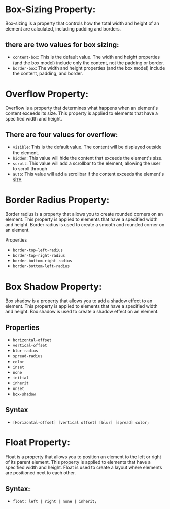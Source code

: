 # Box-Sizing Property:
Box-sizing is a property that controls how the total width and height of an element are calculated, including padding and borders.

## there are two values for box sizing:
- `content-box`: This is the default value. The width and height properties (and the box model) include only the content, not the padding or border.
- `border-box`: The width and height properties (and the box model) include the content, padding, and border.

# Overflow Property:
Overflow is a property that determines what happens when an element's content exceeds its size.
This property is applied to elements that have a specified width and height.

## There are four values for overflow:
- `visible`: This is the default value. The content will be displayed outside the element.
- `hidden`: This value will hide the content that exceeds the element's size.
- `scroll`: This value will add a scrollbar to the element, allowing the user to scroll through
- `auto`: This value will add a scrollbar if the content exceeds the element's size.

# Border Radius Property:
Border radius is a property that allows you to create rounded corners on an element.
This property is applied to elements that have a specified width and height.
Border radius is used to create a smooth and rounded corner on an element.

Properties 
- `border-top-left-radius`
- `border-top-right-radius`
- `border-bottom-right-radius`
- `border-bottom-left-radius`


# Box Shadow Property:
Box shadow is a property that allows you to add a shadow effect to an element.
This property is applied to elements that have a specified width and height.
Box shadow is used to create a shadow effect on an element.

## Properties
- `horizontal-offset`
- `vertical-offset`
- `blur-radius`
- `spread-radius`
- `color`
- `inset`
- `none`
- `initial`
- `inherit`
- `unset`
- `box-shadow`

## Syntax

- `[Horizontal-offset] [vertical offset] [blur] [spread] color; `

# Float Property:
Float is a property that allows you to position an element to the left or right of its parent element.
This property is applied to elements that have a specified width and height.
Float is used to create a layout where elements are positioned next to each other.

## Syntax:

- `float: left | right | none | inherit;`
